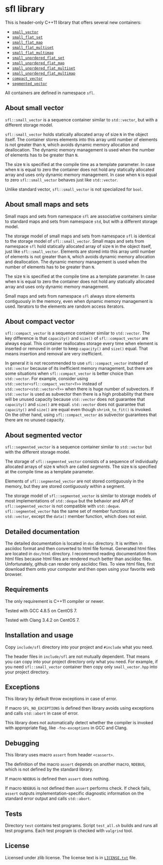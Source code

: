 # sfl library

This is header-only C++11 library that offers several new containers:

  * [`small_vector`](doc/small_vector.asciidoc)
  * [`small_flat_set`](doc/small_flat_set.asciidoc)
  * [`small_flat_map`](doc/small_flat_map.asciidoc)
  * [`small_flat_multiset`](doc/small_flat_multiset.asciidoc)
  * [`small_flat_multimap`](doc/small_flat_multimap.asciidoc)
  * [`small_unordered_flat_set`](doc/small_unordered_flat_set.asciidoc)
  * [`small_unordered_flat_map`](doc/small_unordered_flat_map.asciidoc)
  * [`small_unordered_flat_multiset`](doc/small_unordered_flat_multiset.asciidoc)
  * [`small_unordered_flat_multimap`](doc/small_unordered_flat_multimap.asciidoc)
  * [`compact_vector`](doc/compact_vector.asciidoc)
  * [`segmented_vector`](doc/segmented_vector.asciidoc)

All containers are defined in namespace `sfl`.

## About small vector

`sfl::small_vector` is a sequence container similar to `std::vector`,
but with a different storage model.

`sfl::small_vector` holds statically allocated array of size `N` in
the object itself.
The container stores elements into this array until number of elements is not
greater than `N`, which avoids dynamic memory allocation and deallocation.
The dynamic memory management is used when the number of elements has to be
greater than `N`.

The size `N` is specified at the compile time as a template parameter.
In case when `N` is equal to zero the container does not hold any statically
allocated array and uses only dynamic memory management.
In case when `N` is equal to zero `sfl::small_vector` behaves just like
`std::vector`.

Unlike standard vector, `sfl::small_vector` is not specialized for `bool`.

## About small maps and sets

Small maps and sets from namespace `sfl` are associative containers similar to
standard maps and sets from namespace `std`, but with a different storage model.

The storage model of small maps and sets from namespace `sfl` is identical
to the storage model of `sfl::small_vector`.
Small maps and sets from namespace `sfl` hold statically allocated array of
size `N` in the object itself, just like `sfl::small_vector`.
Elements are stored into this array until number of elements is not
greater than `N`, which avoids dynamic memory allocation and deallocation.
The dynamic memory management is used when the number of elements has to be
greater than `N`.

The size `N` is specified at the compile time as a template parameter.
In case when `N` is equal to zero the container does not hold any statically
allocated array and uses only dynamic memory management.

Small maps and sets from namespace `sfl` always store elements contiguously
in the memory, even when dynamic memory management is used.
Iterators to the elements are random access iterators.

## About compact vector

`sfl::compact_vector` is a sequence container similar to `std::vector`.
The key difference is that `capacity()` and `size()` of `sfl::compact_vector`
are always equal.
This container reallocates storage every time when element is inserted or
removed in order to keep `capacity()` and `size()` equal.
That means insertion and removal are very inefficient.

In general it is not recommended to use `sfl::compact_vector` instead of
`std::vector` because of its inefficient memory management, but there are
some situations when `sfl::compact_vector` is better choice than `std::vector`.
For example, consider using `std::vector<sfl::compact_vector<T>>` instead
of `std::vector<std::vector<T>>` when there is huge number of subvectors.
If `std::vector` is used as subvector then there is a high probability that
there will be unused capacity because `std::vector` does not guarantee that
`capacity()` and `size()` are equal.
`std::vector` does not guarantee that `capacity()` and `size()` are equal
even though `shrink_to_fit()` is invoked.
On the other hand, using `sfl::compact_vector` as subvector guarantees that
there are no unused capacity.

## About segmented vector

`sfl::segmented_vector` is a sequence container similar to `std::vector` but
with the different storage model.

The storage of `sfl::segmented_vector` consists of a sequence of individually
allocated arrays of size `N` which are called *segments*.
The size `N` is specified at the compile time as a template parameter.

Elements of `sfl::segmented_vector` are not stored contiguously in the memory,
but they are stored contiguously within a segment.

The storage model of `sfl::segmented_vector` is similar to storage models of
most implementations of `std::deque` but the behavior and API of
`sfl::segmented_vector` is not compatible with `std::deque`.
`sfl::segmented_vector` has the same set of member functions as `std::vector`,
except the `data()` member function, which does not exist.

## Detailed documentation

The detailed documentation is located in `doc` directory.
It is written in asciidoc format and then converted to html file format.
Generated html files are located in `doc/html` directory.
I recommend reading documentation from html files because html files are
rendered much better than asciidoc files.
Unfortunately, github can render only asciidoc files.
To view html files, first download them onto your computer and then open
using your favorite web browser.

## Requirements

The only requirement is C++11 compiler or newer.

Tested with GCC 4.8.5 on CentOS 7.

Tested with Clang 3.4.2 on CentOS 7.

## Installation and usage

Copy `include/sfl` directory into your project and `#include` what you need.

The header files in `include/sfl` are not mutually dependent.
That means you can copy into your project directory only what you need.
For example, if you need `sfl::small_vector` container then copy only
`small_vector.hpp` into your project directory.

## Exceptions

This library by default throw exceptions in case of error.

If macro `SFL_NO_EXCEPTIONS` is defined then library avoids using exceptions
and calls `std::abort` in case of error.

This library does not automatically detect whether the compiler is invoked
with appropriate flag, like `-fno-exceptions` in GCC and Clang.

## Debugging

This library uses macro `assert` from header `<cassert>`.

The definition of the macro `assert` depends on another macro, `NDEBUG`,
which is not defined by the standard library.

If macro `NDEBUG` is defined then `assert` does nothing.

If macro `NDEBUG` is not defined then `assert` performs check.
If check fails, `assert` outputs implementation-specific diagnostic
information on the standard error output and calls `std::abort`.

## Tests

Directory `test` contains test programs.
Script `test_all.sh` builds and runs all test programs.
Each test program is checked with `valgrind` tool.

## License

Licensed under zlib license.
The license text is in [`LICENSE.txt`](LICENSE.txt) file.

